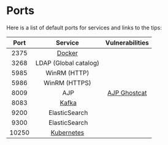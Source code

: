 Ports
=====


Here is a list of default ports for services and links to the tips:

|  Port |                  Service               |             Vulnerabilities            |
|:-----:|:--------------------------------------:|:--------------------------------------:|
|  2375 | [Docker](docker.md)                    |                                        |
|  3268 | LDAP (Global catalog)                  |                                        |
|  5985 | WinRM (HTTP)                           |                                        |
|  5986 | WinRM (HTTPS)                          |                                        |
|  8009 | AJP                                    | [AJP Ghostcat](cve/CVE-2020-1938.md)   |
|  8083 | [Kafka](kafka.md)                      |                                        |
|  9200 | ElasticSearch                          |                                        |
|  9300 | ElasticSearch                          |                                        |
| 10250 | [Kubernetes](kubernetes.md)            |                                        |
